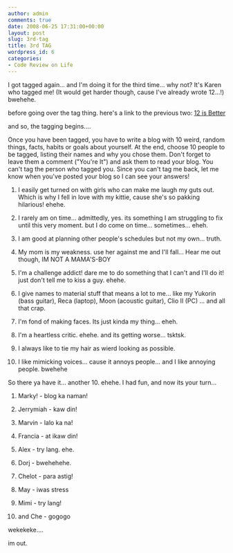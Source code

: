 ```yaml
---
author: admin
comments: true
date: 2008-06-25 17:31:00+00:00
layout: post
slug: 3rd-tag
title: 3rd TAG
wordpress_id: 6
categories:
- Code Review on Life
---
```


I got tagged again... and I'm doing it for the third time... why not? It's Karen who tagged me! (It would get harder though, cause I've already wrote 12...!) bwehehe.

before going over the tag thing. here's a link to the previous two: [12 is Better](http://laszio.multiply.com/journal/item/143/12_is_Better_)

and so, the tagging begins....

Once you have been tagged, you have to write a blog with 10 weird, random things, facts, habits or goals about yourself. At the end, choose 10 people to be tagged, listing their names and why you chose them. Don't forget to leave them a comment ("You're It") and ask them to read your blog. You can't tag the person who tagged you. Since you can't tag me back, let me know when you've posted your blog so I can see your answers!



	
  1. I easily get turned on with girls who can make me laugh my guts out. Which is why I fell in love with my kittie, cause she's so pakking hilarious! ehehe.

	
  2. I rarely am on time... admittedly, yes. its something I am struggling to fix until this very moment. but I do come on time... sometimes... eheh.

	
  3. I am good at planning other people's schedules but not my own... truth.

	
  4. My mom is my weakness. use her against me and I'll fall... Hear me out though, IM NOT A MAMA'S-BOY

	
  5. I'm a challenge addict! dare me to do something that I can't and I'll do it! just don't tell me to kiss a guy. ehehe.

	
  6. I give names to material stuff that means a lot to me... like my Yukorin (bass guitar), Reca (laptop), Moon (acoustic guitar), Clio II (PC) ... and all that crap.

	
  7. I'm fond of making faces. Its just kinda my thing... eheh.

	
  8. I'm a heartless critic. ehehe. and its getting worse... tsktsk.

	
  9. I always like to tie my hair as wierd looking as possible.

	
  10. I like mimicking voices... cause it annoys people... and I like annoying people. bwehehe


So there ya have it... another 10. ehehe. I had fun, and now its your turn...

	
  1. Marky! - blog ka naman!

	
  2. Jerrymiah - kaw din!

	
  3. Marvin - lalo ka na!

	
  4. Francia - at ikaw din!

	
  5. Alex - try lang. ehe.

	
  6. Dorj - bwehehehe.

	
  7. Chelot - para astig!

	
  8. May - iwas stress

	
  9. Mimi - try lang!

	
  10. and Che - gogogo


wekekeke....

im out.
